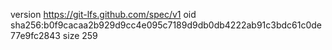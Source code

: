 version https://git-lfs.github.com/spec/v1
oid sha256:b0f9cacaa2b929d9cc4e095c7189d9db0db4222ab91c3bdc61c0de77e9fc2843
size 259
